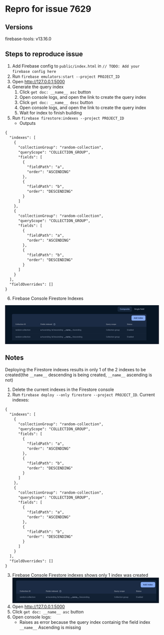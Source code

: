 # Repro for issue 7629

## Versions

firebase-tools: v13.16.0

## Steps to reproduce issue

1. Add Firebase config to `public/index.html` in `// TODO: Add your firebase config here`
2. Run `firebase emulators:start --project PROJECT_ID`
3. Open http://127.0.0.1:5000
4. Generate the query index
   1. Click `get doc: __name__ asc` button
   2. Open console logs, and open the link to create the query index
   3. Click `get doc: __name__ desc` button
   4. Open console logs, and open the link to create the query index
   5. Wait for index to finish building
5. Run `firebase firestore:indexes --project PROJECT_ID`
   - Outputs

```
{
  "indexes": [
    {
      "collectionGroup": "random-collection",
      "queryScope": "COLLECTION_GROUP",
      "fields": [
        {
          "fieldPath": "a",
          "order": "ASCENDING"
        },
        {
          "fieldPath": "b",
          "order": "DESCENDING"
        }
      ]
    },
    {
      "collectionGroup": "random-collection",
      "queryScope": "COLLECTION_GROUP",
      "fields": [
        {
          "fieldPath": "a",
          "order": "ASCENDING"
        },
        {
          "fieldPath": "b",
          "order": "DESCENDING"
        }
      ]
    }
  ],
  "fieldOverrides": []
}
```

6. Firebase Console Firestore Indexes

<img src="./images/firestore-console-indexes.png" alt="indexes" width="1024"/>

## Notes

Deploying the Firestore indexes results in only 1 of the 2 indexes to be created(the `__name__` descending is being created, `__name__` ascending is not)

1. Delete the current indexes in the Firestore console
2. Run `firebase deploy --only firestore --project PROJECT_ID`. Current indexes:

```
{
  "indexes": [
    {
      "collectionGroup": "random-collection",
      "queryScope": "COLLECTION_GROUP",
      "fields": [
        {
          "fieldPath": "a",
          "order": "ASCENDING"
        },
        {
          "fieldPath": "b",
          "order": "DESCENDING"
        }
      ]
    },
    {
      "collectionGroup": "random-collection",
      "queryScope": "COLLECTION_GROUP",
      "fields": [
        {
          "fieldPath": "a",
          "order": "ASCENDING"
        },
        {
          "fieldPath": "b",
          "order": "DESCENDING"
        }
      ]
    }
  ],
  "fieldOverrides": []
}
```

3. Firebase Console Firestore indexes shows only 1 index was created
   <img src="./images/firestore-console-indexes-1.png" alt="indexes" width="1024"/>
4. Open http://127.0.0.1:5000
5. Click `get doc: __name__ asc` button
6. Open console logs:
   - Raises as error because the query index containig the field index `__name__` Ascending is missing
